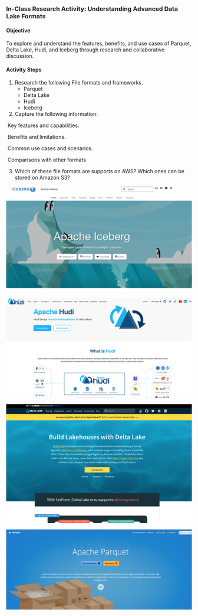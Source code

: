 ### In-Class Research Activity: Understanding Advanced Data Lake Formats

#### Objective

To explore and understand the features, benefits, and use cases of Parquet, Delta Lake, Hudi, and Iceberg through research and collaborative discussion.

#### Activity Steps

1. Research the following File formats and frameworks.
   - Parquet
   - Delta Lake
   - Hudi
   - Iceberg
2. Capture the following information: 

​		Key features and capabilities.

​		Benefits and limitations.

​		Common use cases and scenarios.

​		Comparisons with other formats

3. Which of these file formats are supports on AWS? Which ones can be stored on Amazon S3?



![image-20240715143750791](images/image-20240715143750791.png)

![image-20240715143806467](images/image-20240715143806467.png)

![image-20240715143824676](images/image-20240715143824676.png)

![image-20240715143838746](images/image-20240715143838746.png)

